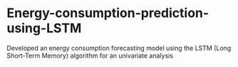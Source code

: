# Energy-consumption-prediction-using-LSTM

Developed an energy consumption forecasting model using the LSTM (Long Short-Term Memory) algorithm for an univariate analysis


